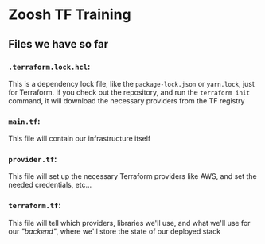 # Zoosh TF Training

## Files we have so far

### `.terraform.lock.hcl`: 
This is a dependency lock file, like the `package-lock.json` or `yarn.lock`, just for Terraform. If you check out the repository, and run the `terraform init` command, it will download the necessary providers from the TF registry

### `main.tf`:
This file will contain our infrastructure itself

### `provider.tf`: 
This file will set up the necessary Terraform providers like AWS, and set the needed credentials, etc...

### `terraform.tf`: 
This file will tell which providers, libraries we'll use, and what we'll use for our _"backend"_, where we'll store the state of our deployed stack
